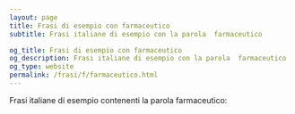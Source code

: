 ```yaml
---
layout: page
title: Frasi di esempio con farmaceutico 
subtitle: Frasi italiane di esempio con la parola  farmaceutico

og_title: Frasi di esempio con farmaceutico 
og_description: Frasi italiane di esempio con la parola  farmaceutico
og_type: website
permalink: /frasi/f/farmaceutico.html
---
```


Frasi italiane di esempio contenenti la parola farmaceutico:


